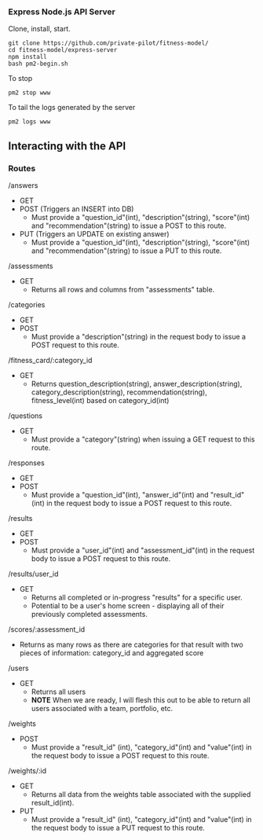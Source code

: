 ### Express Node.js API Server

Clone, install, start.
```
git clone https://github.com/private-pilot/fitness-model/
cd fitness-model/express-server
npm install
bash pm2-begin.sh
```

To stop
```
pm2 stop www
```

To tail the logs generated by the server
```
pm2 logs www
```

## Interacting with the API

### Routes

/answers
  - GET
  - POST (Triggers an INSERT into DB)
    - Must provide a "question_id"(int), "description"(string), "score"(int) and "recommendation"(string) to issue a POST to this route.
  - PUT (Triggers an UPDATE on existing answer)
    - Must provide a "question_id"(int), "description"(string), "score"(int) and "recommendation"(string) to issue a PUT to this route.

/assessments
  - GET
    - Returns all rows and columns from "assessments" table.

/categories
  - GET
  - POST
    - Must provide a "description"(string) in the request body to issue a POST request to this route.

/fitness_card/:category_id
  - GET
    - Returns question_description(string), answer_description(string), category_description(string), recommendation(string), fitness_level(int) based on category_id(int)

/questions
  - GET
    - Must provide a "category"(string) when issuing a GET request to this route.

/responses
  - GET
  - POST
    - Must provide a "question_id"(int), "answer_id"(int) and "result_id"(int) in the request body to issue a POST request to this route.

/results
  - GET
  - POST
    - Must provide a "user_id"(int) and "assessment_id"(int) in the request body to issue a POST request to this route.

/results/user_id
  - GET
    - Returns all completed or in-progress "results" for a specific user.
    - Potential to be a user's home screen - displaying all of their previously completed assessments.

/scores/:assessment_id
  - Returns as many rows as there are categories for that result with two pieces of information: category_id and aggregated score

/users
  - GET
    - Returns all users
    - **NOTE** When we are ready, I will flesh this out to be able to return all users associated with a team, portfolio, etc.

/weights
  - POST
    - Must provide a "result_id" (int), "category_id"(int) and "value"(int) in the request body to issue a POST request to this route.

/weights/:id
  - GET
    - Returns all data from the weights table associated with the supplied result_id(int).
  - PUT
    - Must provide a "result_id" (int), "category_id"(int) and "value"(int) in the request body to issue a PUT request to this route.
